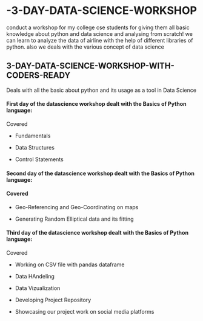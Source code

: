 # -3-DAY-DATA-SCIENCE-WORKSHOP
conduct a workshop for my college cse students for giving them all basic knowledge about python and data science and analysing from scratch!
we can learn to analyze the data of airline with the help of different libraries of python. also we deals with the various concept of data science

## 3-DAY-DATA-SCIENCE-WORKSHOP-WITH-CODERS-READY
Deals with all the basic about python and its usage as a tool in Data Science

#### First day of the datascience workshop dealt with the Basics of Python language:
Covered
- Fundamentals

- Data Structures

- Control Statements


#### Second day of the datascience workshop dealt with the Basics of Python language:
#### Covered
- Geo-Referencing and Geo-Coordinating on maps

- Generating Random Elliptical data and its fitting

#### Third day of the datascience workshop dealt with the Basics of Python language:
Covered
- Working on CSV file with pandas dataframe

- Data HAndeling

- Data Vizualization

- Developing Project Repository

- Showcasing our project work on social media platforms
